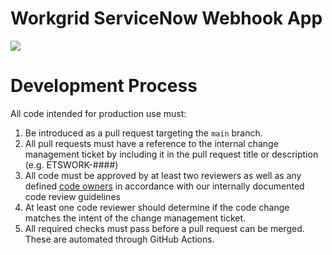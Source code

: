 # Workgrid ServiceNow Webhook App

![](https://img.shields.io/github/license/workgrid/servicenow-webhook-app)

# Development Process

All code intended for production use must:

1. Be introduced as a pull request targeting the `main` branch.
2. All pull requests must have a reference to the internal change management ticket by including it in the pull request title or description (e.g. ETSWORK-####)
3. All code must be approved by at least two reviewers as well as any defined [code owners](https://docs.github.com/en/github/creating-cloning-and-archiving-repositories/about-code-owners) in accordance with our internally documented code review guidelines
  1. At least one code reviewer should determine if the code change matches the intent of the change management ticket.
4. All required checks must pass before a pull request can be merged. These are automated through GitHub Actions.
